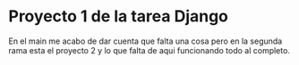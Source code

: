 # Proyecto 1 de la tarea Django
En el main me acabo de dar cuenta que falta una cosa pero en la segunda rama esta el proyecto 2 y lo que falta de aqui funcionando todo al completo.
